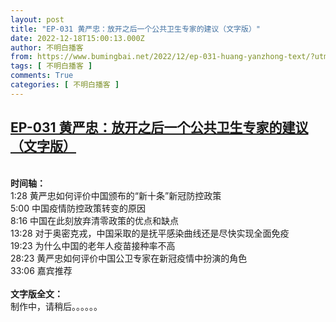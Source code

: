 ```yaml
---
layout: post
title: "EP-031 黄严忠：放开之后一个公共卫生专家的建议（文字版）"
date: 2022-12-18T15:00:13.000Z
author: 不明白播客
from: https://www.bumingbai.net/2022/12/ep-031-huang-yanzhong-text/?utm_source=rss&utm_medium=rss&utm_campaign=ep-031-huang-yanzhong-text
tags: [ 不明白播客 ]
comments: True
categories: [ 不明白播客 ]
---
```

<!--1671375613000-->
[EP-031 黄严忠：放开之后一个公共卫生专家的建议（文字版）](https://www.bumingbai.net/2022/12/ep-031-huang-yanzhong-text/?utm_source=rss&utm_medium=rss&utm_campaign=ep-031-huang-yanzhong-text)
------

<div>
<div id="buzzsprout-player-11890927"></div><script src="https://www.buzzsprout.com/1982525/11890927-.js?container_id=buzzsprout-player-11890927&amp;player=small" type="text/javascript" charset="utf-8"></script><p><br><strong>时间轴：<br></strong>1:28 黄严忠如何评价中国颁布的“新十条”新冠防控政策<br>5:00 中国疫情防控政策转变的原因<br>8:16 中国在此刻放弃清零政策的优点和缺点<br>13:28 对于奥密克戎，中国采取的是抚平感染曲线还是尽快实现全面免疫<br>19:23 为什么中国的老年人疫苗接种率不高<br>28:23 黄严忠如何评价中国公卫专家在新冠疫情中扮演的角色<br>33:06 嘉宾推荐<br><br><strong>文字版全文：<br></strong>制作中，请稍后。。。。。。</p><p></p>
</div>
